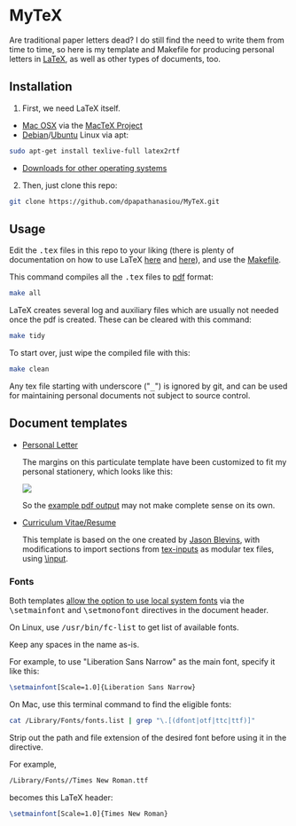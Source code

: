 # MyTeX

Are traditional paper letters dead? I do still find the need to write them from time to time, so here is my template and Makefile for producing personal letters in [LaTeX](http://www.latex-project.org/), as well as other types of documents, too.

## Installation

1. First, we need LaTeX itself.

  - [Mac OSX](https://www.apple.com/macosx) via the [MacTeX Project](https://www.tug.org/mactex/)
  - [Debian](http://www.debian.org/)/[Ubuntu](https://www.ubuntu.com/) Linux via apt:
  ```sh
sudo apt-get install texlive-full latex2rtf
```
  - [Downloads for other operating systems](http://latex-project.org/ftp.html)

2. Then, just clone this repo:

```sh
git clone https://github.com/dpapathanasiou/MyTeX.git
```

## Usage

Edit the <tt>.tex</tt> files in this repo to your liking (there is plenty of documentation on how to use LaTeX [here](http://latex-project.org/guides/) and [here](http://latex-project.org/guides/)), and use the [Makefile](Makefile).

This command compiles all the <tt>.tex</tt> files to [pdf](http://en.wikipedia.org/wiki/Portable_Document_Format) format:

```sh
make all
```

LaTeX creates several log and auxiliary files which are usually not needed once the pdf is created. These can be cleared with this command:

```sh
make tidy
```

To start over, just wipe the compiled file with this:

```sh
make clean
```

Any tex file starting with underscore ("<tt>_</tt>") is ignored by git, and can be used for maintaining personal documents not subject to source control.

## Document templates

* [Personal Letter](personal-letter.tex)

   The margins on this particulate template have been customized to fit my personal stationery, which looks like this:

   <a href="http://i.imgur.com/zCs3ffN.jpg" target="_blank"><img src="http://i.imgur.com/SsvPKoH.jpg" border="0" /></a>

   So the [example pdf output](personal-letter.pdf) may not make complete sense on its own.

* [Curriculum Vitae/Resume](cv.tex)

   This template is based on the one created by [Jason Blevins](http://jblevins.org/projects/cv-template/), with modifications to import sections from [tex-inputs](tex-inputs) as modular tex files, using [\input](http://www.personal.ceu.hu/tex/input.htm#input).

### Fonts

Both templates [allow the option to use local system fonts](http://stackoverflow.com/a/1840608) via the <tt>\setmainfont</tt> and <tt>\setmonofont</tt> directives in the document header.

On Linux, use <tt>/usr/bin/fc-list</tt> to get list of available fonts.

Keep any spaces in the name as-is.

For example, to use "Liberation Sans Narrow" as the main font, specify it like this:

```tex
\setmainfont[Scale=1.0]{Liberation Sans Narrow}
```

On Mac, use this terminal command to find the eligible fonts:

```sh
cat /Library/Fonts/fonts.list | grep "\.[(dfont|otf|ttc|ttf)]"
```

Strip out the path and file extension of the desired font before using it in the directive.

For example,

```sh
/Library/Fonts//Times New Roman.ttf
```

becomes this LaTeX header:

```tex
\setmainfont[Scale=1.0]{Times New Roman}
```
